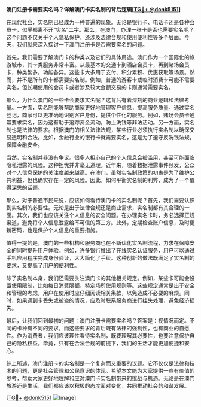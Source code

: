 **澳门注册卡需要实名吗？详解澳门卡实名制的背后逻辑[[TG💪+ @donk5151](https://t.me/s/donk5151)]**

在现代社会，实名制已经成为一种普遍的现象。无论是银行卡、电话卡还是各种会员卡，似乎都离不开“实名”二字。那么，在澳门，办理一张卡是否也需要实名呢？这个问题不仅关乎个人隐私保护，还涉及法律合规和使用便利性等多个层面。今天，我们就来深入探讨一下澳门注册卡是否需要实名的问题。

首先，我们需要了解澳门卡的种类以及它们的具体用途。澳门作为一个国际化的旅游城市，其卡类服务非常丰富。从最基本的交通卡到酒店会员卡，再到赌场会员卡，种类繁多，功能各异。这些卡大多用于支付、积分累积、优惠获取等场景。然而，并不是所有的卡都需要实名制。例如，普通的游客卡或临时消费卡可能不需要实名，但长期使用的会员卡或者涉及较大金额交易的卡则通常需要实名。

那么，为什么澳门的一些卡会要求实名呢？这背后有着深刻的商业逻辑和法律考量。一方面，实名制能够帮助商家更好地管理客户信息，提高服务质量。通过实名登记，商家可以更准确地识别客户身份，提供个性化的服务。例如，赌场会员卡通常要求实名，因为这有助于追踪资金流动，防止洗钱等非法活动。另一方面，实名制也是法律的要求。根据澳门的相关法律法规，某些行业必须执行实名制以确保交易透明和合法。比如，金融行业的银行卡就需要实名，这是为了遵守反洗钱法规，保障金融安全。

当然，实名制并非没有争议。很多人担心自己的个人信息会被滥用，甚至可能面临隐私泄露的风险。这种担忧并非毫无道理。近年来，随着数据泄露事件频发，公众对个人信息保护的关注度越来越高。在澳门，虽然实名制政策的初衷是为了维护公共利益，但也确实存在一定的风险。因此，如何平衡实名制的利弊，成为了一个值得深思的话题。

那么，对于普通市民来说，应该如何看待澳门卡的实名制呢？首先，我们需要认识到实名制的必要性。无论是出于法律合规还是商业需求，实名制都有其合理的一面。其次，我们也应该关注个人信息的安全问题。在办理实名卡时，务必选择正规渠道，避免将个人信息泄露给不可信的第三方。此外，定期检查账户信息，及时更新密码，也是保护个人信息的重要措施。

值得一提的是，澳门的一些机构和服务商也在不断优化实名制流程，力求在保障安全的同时提升用户体验。例如，许多银行推出了在线实名认证服务，用户可以通过手机应用程序完成身份验证，大大简化了手续。这种创新的做法既满足了实名制的要求，又提高了用户的便利性。

除了实名制本身，我们还需要关注澳门卡的其他相关规定。例如，某些卡可能会设置使用限制，比如每日消费限额、特定场所使用规则等。这些规定通常是出于安全和管理的考虑，用户在使用时应仔细阅读相关条款，以免造成不必要的麻烦。同时，如果遇到卡丢失或被盗的情况，应及时联系服务商进行挂失处理，避免经济损失。

最后，让我们回到最初的问题：澳门注册卡需要实名吗？答案是：视情况而定。不同的卡种有不同的要求，而这些要求的背后既有法律的强制性，也有商业的自愿性。作为消费者，我们应该理性看待实名制，既要理解其必要性，也要注意保护自己的隐私权益。毕竟，只有在合法合规的前提下，我们的生活才能更加便捷和安心。

综上所述，澳门注册卡的实名制是一个复杂而又重要的议题。它不仅仅是法律和技术的问题，更是社会管理和公民意识的体现。希望本文能为大家提供一些有价值的参考，帮助大家更好地理解和应对澳门卡实名制带来的挑战与机遇。无论是在澳门旅游还是生活，我们都应该以积极的态度面对变化，共同推动社会的和谐发展。

[[TG💪+ @donk5151](https://t.me/s/donk5151) ![Image](https://i.postimg.cc/rwNCRYN7/Snipaste-2025-04-30-17-27-05.png)]
